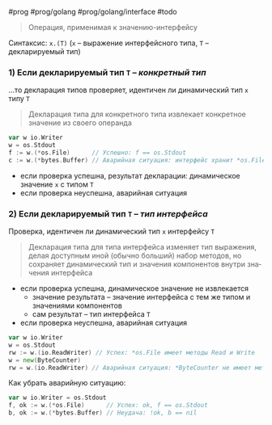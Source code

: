 #prog #prog/golang #prog/golang/interface #todo

> Операция, применимая к значению-интерфейсу

Синтаксис: `x.(T)` (`x` – выражение интерфейсного типа,  `T` – декларируемый тип)

### 1) Если декларируемый тип `T` – *конкретный тип*

...то декларация типов проверяет, идентичен ли динамический тип `х` типу `T`
>  Декларация типа для конкретного типа извлекает конкретное значение из своего операнда

```go
var w io.Writer
w = os.Stdout
f := w.(*os.File)      // Успешно: f == os.Stdout
с := w.(*bytes.Buffer) // Аварийная ситуация: интерфейс хранит *os.File, а не *bytes.Buffer
```

- если проверка успешна, результат декларации: динамическое значение `x` с типом `T`
- если проверка неуспешна, аварийная ситуация

### 2) Если декларируемый тип `T` – *тип интерфейса*

Проверка, идентичен ли динамический тип `x` интерфейсу `T`
> Декларация типа для типа интерфейса изменяет тип выражения, делая доступным иной (обычно больший) набор методов, но сохраняет динамический тип и значения компонентов внутри зна­чения интерфейса

- если проверка успешна, динамическое значение не извлекается
	- значение результата – значение интерфейса с тем же типом и значениями компонентов
	- сам результат – тип интерфейса `T`
- если проверка неуспешна, аварийная ситуация

```go
var w io.Writer
w = os.Stdout
rw := w.(io.ReadWriter) // Успех: *os.File имеет методы Read и Write
w = new(ByteCounter)
rw = w.(io.ReadWriter) // Аварийная ситуация: *ByteCounter не имеет метода Read
```


Как убрать аварийную ситуацию:
```go
var w io.Writer = os.Stdout
f, ok := w.(*os.File)      // Успех: ok, f == os.Stdout
b, ok := w.(*bytes.Buffer) // Неудача: !ok, b == nil
```
